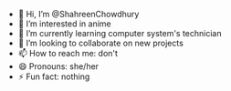- 👋 Hi, I’m @ShahreenChowdhury
- 👀 I’m interested in anime
- 🌱 I’m currently learning computer system's technician
- 💞️ I’m looking to collaborate on new projects
- 📫 How to reach me: don't
- 😄 Pronouns: she/her
- ⚡ Fun fact: nothing

<!---
ShahreenChowdhury/ShahreenChowdhury is a ✨ special ✨ repository because its `README.md` (this file) appears on your GitHub profile.
You can click the Preview link to take a look at your changes.
--->
